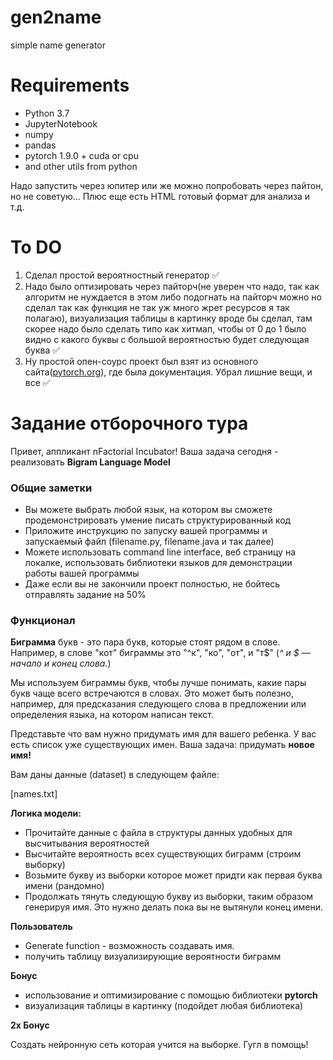 # gen2name
simple name generator
# Requirements
- Python 3.7
- JupyterNotebook
- numpy
- pandas
- pytorch 1.9.0 + cuda or cpu
- and other utils from python

Надо запустить через юпитер или же можно попробовать через пайтон, но не советую...
Плюс еще есть HTML готовый формат для анализа и т.д.

# To DO
1) Сделал простой вероятностный генератор ✅
2) Надо было оптизировать через пайторч(не уверен что надо, так как алгоритм не нуждается в этом либо подогнать на пайторч можно но сделал так как функция не так уж много жрет ресурсов я так полагаю), визуализация таблицы в картинку вроде бы сделал, там скорее надо было сделать типо как хитмап, чтобы от 0 до 1 было видно с какого буквы с большой вероятностью будет следующая буква ✅
3) Ну простой опен-соурс проект был взят из основного сайта([pytorch.org](https://pytorch.org/tutorials/intermediate/char_rnn_generation_tutorial.html)), где была документация. Убрал лишние вещи, и все ✅


# Задание отборочного тура

Привет, аппликант nFactorial Incubator! Ваша задача сегодня - реализовать **Bigram Language Model**

### **Общие заметки**

- Вы можете выбрать любой язык, на котором вы сможете продемонстрировать умение писать структурированный код
- Приложите инструкцию по запуску вашей программы и запускаемый файл (filename.py, filename.java и так далее)
- Можете использовать command line interface, веб страницу на локалкe, использовать библиотеки языков для демонстрации работы вашей программы
- Даже если вы не закончили проект полностью, не бойтесь отправлять задание на 50%

### **Функционал**

**Биграмма** букв - это пара букв, которые стоят рядом в слове. Например, в слове "кот" биграммы это "^к", "ко", "от", и "т$" (*^ и $ — начало и конец слова.*)

Мы используем биграммы букв, чтобы лучше понимать, какие пары букв чаще всего встречаются в словах. Это может быть полезно, например, для предсказания следующего слова в предложении или определения языка, на котором написан текст. 

Представьте что вам нужно придумать имя для вашего ребенка. У вас есть список уже существующих имен. Ваша задача: придумать **новое имя!**

Вам даны данные (dataset) в следующем файле:

[names.txt]

**Логика модели:**

- Прочитайте данные с файла в структуры данных удобных для высчитывания вероятностей
- Высчитайте вероятность всех существующих биграмм (строим выборку)
- Возьмите букву из выборки которое может придти как первая буква имени (рандомно)
- Продолжать тянуть следующую букву из выборки, таким образом генерируя имя. Это нужно делать пока вы не вытянули конец имени.

**Пользователь**

- Generate function - возможность создавать имя.
- получить таблицу визуализирующие вероятности биграмм

**Бонус**

- использование и оптимизирование с помощью библиотеки **pytorch**
- визуализация таблицы в картинку (подойдет любая библиотека)

**2x Бонус**

Создать нейронную сеть которая учится на выборке. Гугл в помощь!
